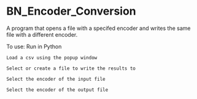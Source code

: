 # BN_Encoder_Conversion
A program that opens a file with a specifed encoder and writes the same file with a different encoder.

To use:
    Run in Python
    
    Load a csv using the popup window
    
    Select or create a file to write the results to
    
    Select the encoder of the input file
    
    Select the encoder of the output file
